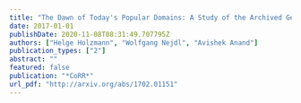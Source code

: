 ```yaml
---
title: "The Dawn of Today's Popular Domains: A Study of the Archived German Web over 18 Years"
date: 2017-01-01
publishDate: 2020-11-08T08:31:49.707795Z
authors: ["Helge Holzmann", "Wolfgang Nejdl", "Avishek Anand"]
publication_types: ["2"]
abstract: ""
featured: false
publication: "*CoRR*"
url_pdf: "http://arxiv.org/abs/1702.01151"
---
```


